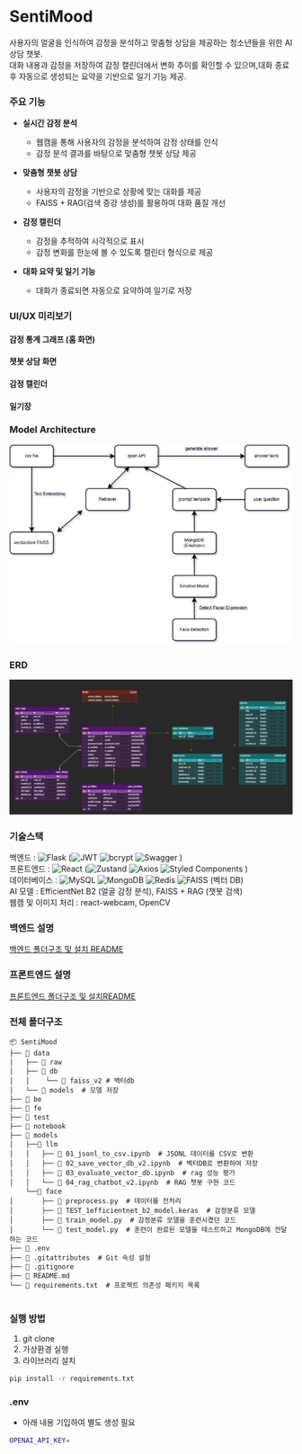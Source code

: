 # SentiMood

사용자의 얼굴을 인식하여 감정을 분석하고 맞춤형 상담을 제공하는 청소년들을 위한 AI 상담 챗봇.  
대화 내용과 감정을 저장하여 감정 캘린더에서 변화 추이를 확인할 수 있으며,대화 종료 후 자동으로 생성되는 요약을 기반으로 일기 기능 제공.

### 주요 기능
- **실시간 감정 분석**  
  - 웹캠을 통해 사용자의 감정을 분석하여 감정 상태를 인식  
  - 감정 분석 결과를 바탕으로 맞춤형 챗봇 상담 제공  

- **맞춤형 챗봇 상담**  
  - 사용자의 감정을 기반으로 상황에 맞는 대화를 제공  
  - FAISS + RAG(검색 증강 생성)를 활용하여 대화 품질 개선  

- **감정 캘린더**  
  - 감정을 추적하여 시각적으로 표시  
  - 감정 변화를 한눈에 볼 수 있도록 캘린더 형식으로 제공  

- **대화 요약 및 일기 기능**  
  - 대화가 종료되면 자동으로 요약하여 일기로 저장     

### UI/UX 미리보기
#### 감정 통계 그래프 (홈 화면)
#### 챗봇 상담 화면
#### 감정 캘린더
#### 일기장

### Model Architecture
![ERD](img/model-architecture.jpg)

### ERD
![ERD](img/Erd-last.jpg)

### 기술스택
백엔드	:  ![Flask](https://img.shields.io/badge/-Flask-00A3E0?logo=flask&logoColor=white) (![JWT](https://img.shields.io/badge/-JWT-000000?logo=jsonwebtokens&logoColor=white)
![bcrypt](https://img.shields.io/badge/-bcrypt-000000?logo=lock&logoColor=white)
![Swagger](https://img.shields.io/badge/-Swagger-000000?logo=swagger&logoColor=black)
)  
프론트엔드	:  ![React](https://img.shields.io/badge/-React-61DAFB?logo=react&logoColor=black)
 (![Zustand](https://img.shields.io/badge/-Zustand-000000?logo=react&logoColor=white)
![Axios](https://img.shields.io/badge/-Axios-000000?logo=axios&logoColor=white)
![Styled Components](https://img.shields.io/badge/-Styled%20Components-000000?logo=styled-components&logoColor=white)
)  
데이터베이스  :  ![MySQL](https://img.shields.io/badge/-MySQL-4479A1?logo=mysql&logoColor=white)
![MongoDB](https://img.shields.io/badge/-MongoDB-47A248?logo=mongodb&logoColor=white)
![Redis](https://img.shields.io/badge/-Redis-DC382D?logo=redis&logoColor=white)
![FAISS](https://img.shields.io/badge/-FAISS-005F9E?logo=python&logoColor=white)
(벡터 DB)  
AI 모델	 :  EfficientNet B2 (얼굴 감정 분석), FAISS + RAG (챗봇 검색)  
웹캠 및 이미지 처리  :  react-webcam, OpenCV 

### 백엔드 설명
[백엔드 폴더구조 및 설치 README](./be/README.md)

### 프론트엔드 설명
[프론트엔드 폴더구조 및 설치README](./fe/README.md)

### 전체 폴더구조
```
📦 SentiMood
├── 📂 data
│   ├── 📂 raw
│   ├── 📂 db 
│   │    └── 📂 faiss_v2 # 벡터db
│   └── 📂 models  # 모델 저장
├── 📂 be
├── 📂 fe
├── 📂 test
├── 📂 notebook
├── 📂 models
│   ├──📂 llm
│   │   ├── 📄 01_jsonl_to_csv.ipynb  # JSONL 데이터를 CSV로 변환
│   │   ├── 📄 02_save_vector_db_v2.ipynb  # 벡터DB로 변환하여 저장
│   │   ├── 📄 03_evaluate_vector_db.ipynb  # rag 성능 평가
│   │   └── 📄 04_rag_chatbot_v2.ipynb  # RAG 챗봇 구현 코드
    └──📂 face
│       ├── 📄 preprocess.py  # 데이터를 전처리
│       ├── 📄 TEST_1efficientnet_b2_model.keras  # 감정분류 모델
│       ├── 📄 train_model.py  # 감정분류 모델을 훈련시켰던 코드
│       └── 📄 test_model.py  # 훈련이 완료된 모델을 테스트하고 MongoDB에 전달하는 코드
├── 📄 .env  
├── 📄 .gitattributes  # Git 속성 설정
├── 📄 .gitignore  
├── 📄 README.md  
└── 📄 requirements.txt  # 프로젝트 의존성 패키지 목록


```

### 실행 방법
1. git clone
2. 가상환경 실행
3. 라이브러리 설치
```bash
pip install -r requirements.txt
```

### .env
- 아래 내용 기입하여 별도 생성 필요
```bash
OPENAI_API_KEY=
```